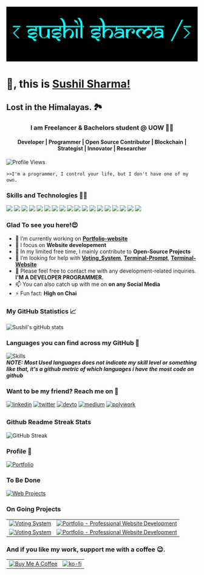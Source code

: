 ![Banner](https://github.com/thesushilsharma/thesushilsharma/blob/main/Banner/Banner_Sushil_Sharma.png "Sushil Sharma")
<!---
```console
 ███▄    █  ▄▄▄       ███▄ ▄███▓ ▄▄▄        ██████ ▄▄▄█████▓▓█████ 
 ██ ▀█   █ ▒████▄    ▓██▒▀█▀ ██▒▒████▄    ▒██    ▒ ▓  ██▒ ▓▒▓█   ▀ 
▓██  ▀█ ██▒▒██  ▀█▄  ▓██    ▓██░▒██  ▀█▄  ░ ▓██▄   ▒ ▓██░ ▒░▒███   
▓██▒  ▐▌██▒░██▄▄▄▄██ ▒██    ▒██ ░██▄▄▄▄██   ▒   ██▒░ ▓██▓ ░ ▒▓█  ▄ 
▒██░   ▓██░ ▓█   ▓██▒▒██▒   ░██▒ ▓█   ▓██▒▒██████▒▒  ▒██▒ ░ ░▒████▒
░ ▒░   ▒ ▒  ▒▒   ▓▒█░░ ▒░   ░  ░ ▒▒   ▓▒█░▒ ▒▓▒ ▒ ░  ▒ ░░   ░░ ▒░ ░
░ ░░   ░ ▒░  ▒   ▒▒ ░░  ░      ░  ▒   ▒▒ ░░ ░▒  ░ ░    ░     ░ ░  ░
   ░   ░ ░   ░   ▒   ░      ░     ░   ▒   ░  ░  ░    ░         ░   
         ░       ░  ░       ░         ░  ░      ░              ░  ░
                                                                                                       
```
--->
# 🙏, this is [Sushil Sharma!](https://thesushilsharma.github.io)
## Lost in the Himalayas. 🏞

<h3 align="center">I am Freelancer & Bachelors student @ UOW 👨‍💻</h3>
<h4 align="center"> Developer | Programmer | Open Source Contributor | Blockchain | Strategist | Innovator | Researcher  </h4>

![Profile Views](https://komarev.com/ghpvc/?username=thesushilsharma&label=PROFILE+VIEWS&style=plastic)
<!---![Profile Views](https://profile-counter.glitch.me/thesushilsharma/count.svg)--->
```console
>>I'm a programmer, I control your life, but I don't have one of my own. 
```
### Skills and Technologies 👨‍💻
![](https://img.shields.io/badge/C++-informational?style=plastic&logo=c%2B%2B&logoColor=white&color=00599C)
![](https://img.shields.io/badge/C-informational?style=plastic&logo=C&logoColor=white&color=A8B9CC)
![](https://img.shields.io/badge/Java-informational?style=plastic&logo=Java&logoColor=white&color=007396)
![](https://img.shields.io/badge/JavaScript-informational?style=plastic&logo=JavaScript&logoColor=white&color=F0DB4F)
![](https://img.shields.io/badge/NodeJS-informational?style=plastic&logo=npm&logoColor=white&color=339933)
![](https://img.shields.io/badge/ReactJS-informational?style=plastic&logo=React&logoColor=white&color=61DAFB)
![](https://img.shields.io/badge/HTML5/CSS3-informational?style=plastic&logo=html5&logoColor=white&color=E34F26)
![](https://img.shields.io/badge/PHP-informational?style=plastic&logo=php&logoColor=white&color=777BB4)
![](https://img.shields.io/badge/Shell_Scripting-informational?style=plastic&logo=shell&logoColor=white&color=ED1C24)
![](https://img.shields.io/badge/Docker-informational?style=plastic&logo=docker&logoColor=white&color=2496ED)
![](https://img.shields.io/badge/MySQL-informational?style=plastic&logo=mysql&logoColor=white&color=4479A1)
![](https://img.shields.io/badge/MongoDB-informational?style=plastic&logo=mongodb&logoColor=white&color=47A248)
![](https://img.shields.io/badge/Bootstrap-informational?style=plastic&logo=bootstrap&logoColor=white&color=6d28d9)
![](https://img.shields.io/badge/Tailwind-informational?style=plastic&logo=tailwindcss&logoColor=white&color=06b6d4)
![](https://img.shields.io/badge/Wordpress-informational?style=plastic&logo=wordpress&logoColor=white&color=21759B)
![](https://img.shields.io/badge/Linux-informational?style=plastic&logo=Linux&logoColor=white&color=FCC624)
![](https://img.shields.io/badge/XAMPP-informational?style=plastic&logo=XAMPP&logoColor=white&color=FB7A24)
![](https://img.shields.io/badge/VS%20Code-informational?style=plastic&logo=Visual-Studio-Code&logoColor=white&color=0078d7)

### Glad To see you here!😍

- 🔭 I’m currently working on **[Portfolio-website](https://thesushilsharma.github.io)**
- 🌱 I focus on **Website developement** 
- 👯 In my limited free time, I mainly contribute to **Open-Source Projects**
- 🤔 I’m looking for help with **[Voting_System](https://github.com/thesushilsharma/Voting_System)**, **[Terminal-Prompt](https://github.com/thesushilsharma/Terminal-Prompt)**, **[Terminal-Website](https://github.com/thesushilsharma/Terminal-Website)** 
- 💬 Please feel free to contact me with any development-related inquiries. **I'M A DEVELOPER PROGRAMMER.**
- 📫 You can also catch up with me on **on any Social Media**
- ⚡ Fun fact: **High on Chai** 

### My GitHub Statistics 📈
![Sushil's gitHub stats](https://github-readme-stats.vercel.app/api?username=thesushilsharma&show_icons=true&include_all_commits=true&theme=algolia)  

### Languages you can find across my GitHub 🐙
![Skills](https://github-readme-stats.vercel.app/api/top-langs/?username=thesushilsharma&layout=compact&theme=tokyonight) 
<br>***NOTE: Most Used languages does not indicate my skill level or something like that, it's a github metric of which languages i have the most code on github***

### Want to be my friend? Reach me on 📱
[<img src='https://img.shields.io/badge/linkedin-%231E77B5.svg?&style=flat-square&logo=linkedin&logoColor=white' alt='linkedin' style='margin-bottom: 5px;' />](https://www.linkedin.com/in/thesushilsharma)
[<img src='https://img.shields.io/badge/twitter-%2300acee.svg?&style=flat-square&logo=twitter&logoColor=white' alt='twitter' style='margin-bottom: 5px;' />](https://twitter.com/BeingPsyche)
[<img src='https://img.shields.io/badge/dev.to-%2308090A.svg?&style=flat-square&logo=dev.to&logoColor=white' alt='devto' style='margin-bottom: 5px;' />](https://dev.to/thesushilsharma)
[<img src='https://img.shields.io/badge/medium-%23292929.svg?&style=flat-square&logo=medium&logoColor=white' alt='medium' style='margin-bottom: 5px;' />](https://medium.com/@thesushilsharma)
[<img src='https://img.shields.io/badge/polywork-543DE0.svg?&style=flat-square&logo=polywork&logoColor=white' alt='polywork' style='margin-bottom: 5px;' />](https://polywork.com/thesushilsharma)


### Github Readme Streak Stats
![GitHub Streak](https://github-readme-streak-stats.herokuapp.com/?user=thesushilsharma&theme=vision-friendly-dark)

### Profile 👤
[![Portfolio](https://github-readme-stats.vercel.app/api/pin/?username=thesushilsharma&repo=thesushilsharma.github.io&theme=midnight-purple)](https://thesushilsharma.github.io)

### To Be Done
[![Web Projects](https://github-readme-stats.vercel.app/api/pin/?username=thesushilsharma&repo=Web-Development&theme=chartreuse-dark)](https://thesushilsharma.github.io/Web-Development/)

### On Going Projects

| | |
| :----: | :----: |
|[![Voting System](https://github-readme-stats.vercel.app/api/pin/?username=thesushilsharma&repo=Voting_System&theme=dark)](https://github.com/thesushilsharma/Voting_System)|[![Portfolio - Professional Website Development](https://github-readme-stats.vercel.app/api/pin/?username=thesushilsharma&repo=Portfolio&theme=github_dark)](https://github.com/thesushilsharma/Portfolio)|
|[![Voting System](https://github-readme-stats.vercel.app/api/pin/?username=thesushilsharma&repo=Terminal-Website&theme=vue-dark)](https://github.com/thesushilsharma/Terminal-Website)|[![Portfolio - Professional Website Development](https://github-readme-stats.vercel.app/api/pin/?username=thesushilsharma&repo=Terminal-Prompt&theme=omni)](https://github.com/thesushilsharma/Terminal-Prompt)|

### And if you like my work, support me with a coffee 😉.

| | |
| :----: | :----: |
|<a href="https://www.buymeacoffee.com/thesushilsharma" target="_blank"><img src="https://cdn.buymeacoffee.com/buttons/v2/default-yellow.png" alt="Buy Me A Coffee" height="41" width="174" style="box-shodow: 0px 3px 2px 0px rgba(190, 190, 190, 0.5) !important;-webkit-box-shadow: 0px 3px 2px 0px rgba(190, 190, 190, 0.5) !important;" ></a>|[![ko-fi](https://ko-fi.com/img/githubbutton_sm.svg)](https://ko-fi.com/thesushilsharma)|
